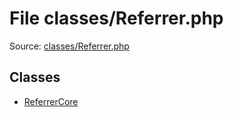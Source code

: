 File classes/Referrer.php
=========

Source: [classes/Referrer.php](https://github.com/PrestaShop/PrestaShop/blob/1.6.0.8/classes/Referrer.php)


Classes
-------

* [ReferrerCore](class.ReferrerCore.md)

